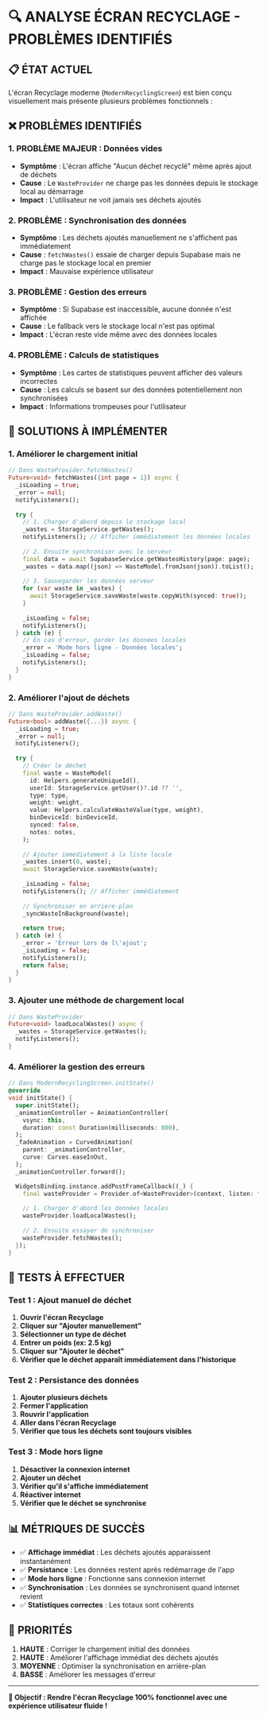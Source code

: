 # 🔍 ANALYSE ÉCRAN RECYCLAGE - PROBLÈMES IDENTIFIÉS

## 📋 **ÉTAT ACTUEL**

L'écran Recyclage moderne (`ModernRecyclingScreen`) est bien conçu visuellement mais présente plusieurs problèmes fonctionnels :

## ❌ **PROBLÈMES IDENTIFIÉS**

### 1. **PROBLÈME MAJEUR : Données vides**
- **Symptôme** : L'écran affiche "Aucun déchet recyclé" même après ajout de déchets
- **Cause** : Le `WasteProvider` ne charge pas les données depuis le stockage local au démarrage
- **Impact** : L'utilisateur ne voit jamais ses déchets ajoutés

### 2. **PROBLÈME : Synchronisation des données**
- **Symptôme** : Les déchets ajoutés manuellement ne s'affichent pas immédiatement
- **Cause** : `fetchWastes()` essaie de charger depuis Supabase mais ne charge pas le stockage local en premier
- **Impact** : Mauvaise expérience utilisateur

### 3. **PROBLÈME : Gestion des erreurs**
- **Symptôme** : Si Supabase est inaccessible, aucune donnée n'est affichée
- **Cause** : Le fallback vers le stockage local n'est pas optimal
- **Impact** : L'écran reste vide même avec des données locales

### 4. **PROBLÈME : Calculs de statistiques**
- **Symptôme** : Les cartes de statistiques peuvent afficher des valeurs incorrectes
- **Cause** : Les calculs se basent sur des données potentiellement non synchronisées
- **Impact** : Informations trompeuses pour l'utilisateur

## 🔧 **SOLUTIONS À IMPLÉMENTER**

### 1. **Améliorer le chargement initial**
```dart
// Dans WasteProvider.fetchWastes()
Future<void> fetchWastes({int page = 1}) async {
  _isLoading = true;
  _error = null;
  notifyListeners();
  
  try {
    // 1. Charger d'abord depuis le stockage local
    _wastes = StorageService.getWastes();
    notifyListeners(); // Afficher immédiatement les données locales
    
    // 2. Ensuite synchroniser avec le serveur
    final data = await SupabaseService.getWastesHistory(page: page);
    _wastes = data.map((json) => WasteModel.fromJson(json)).toList();
    
    // 3. Sauvegarder les données serveur
    for (var waste in _wastes) {
      await StorageService.saveWaste(waste.copyWith(synced: true));
    }
    
    _isLoading = false;
    notifyListeners();
  } catch (e) {
    // En cas d'erreur, garder les données locales
    _error = 'Mode hors ligne - Données locales';
    _isLoading = false;
    notifyListeners();
  }
}
```

### 2. **Améliorer l'ajout de déchets**
```dart
// Dans WasteProvider.addWaste()
Future<bool> addWaste({...}) async {
  _isLoading = true;
  _error = null;
  notifyListeners();
  
  try {
    // Créer le déchet
    final waste = WasteModel(
      id: Helpers.generateUniqueId(),
      userId: StorageService.getUser()?.id ?? '',
      type: type,
      weight: weight,
      value: Helpers.calculateWasteValue(type, weight),
      binDeviceId: binDeviceId,
      synced: false,
      notes: notes,
    );
    
    // Ajouter immédiatement à la liste locale
    _wastes.insert(0, waste);
    await StorageService.saveWaste(waste);
    
    _isLoading = false;
    notifyListeners(); // Afficher immédiatement
    
    // Synchroniser en arrière-plan
    _syncWasteInBackground(waste);
    
    return true;
  } catch (e) {
    _error = 'Erreur lors de l\'ajout';
    _isLoading = false;
    notifyListeners();
    return false;
  }
}
```

### 3. **Ajouter une méthode de chargement local**
```dart
// Dans WasteProvider
Future<void> loadLocalWastes() async {
  _wastes = StorageService.getWastes();
  notifyListeners();
}
```

### 4. **Améliorer la gestion des erreurs**
```dart
// Dans ModernRecyclingScreen.initState()
@override
void initState() {
  super.initState();
  _animationController = AnimationController(
    vsync: this,
    duration: const Duration(milliseconds: 800),
  );
  _fadeAnimation = CurvedAnimation(
    parent: _animationController,
    curve: Curves.easeInOut,
  );
  _animationController.forward();

  WidgetsBinding.instance.addPostFrameCallback((_) {
    final wasteProvider = Provider.of<WasteProvider>(context, listen: false);
    
    // 1. Charger d'abord les données locales
    wasteProvider.loadLocalWastes();
    
    // 2. Ensuite essayer de synchroniser
    wasteProvider.fetchWastes();
  });
}
```

## 🧪 **TESTS À EFFECTUER**

### Test 1 : Ajout manuel de déchet
1. **Ouvrir l'écran Recyclage**
2. **Cliquer sur "Ajouter manuellement"**
3. **Sélectionner un type de déchet**
4. **Entrer un poids (ex: 2.5 kg)**
5. **Cliquer sur "Ajouter le déchet"**
6. **Vérifier que le déchet apparaît immédiatement dans l'historique**

### Test 2 : Persistance des données
1. **Ajouter plusieurs déchets**
2. **Fermer l'application**
3. **Rouvrir l'application**
4. **Aller dans l'écran Recyclage**
5. **Vérifier que tous les déchets sont toujours visibles**

### Test 3 : Mode hors ligne
1. **Désactiver la connexion internet**
2. **Ajouter un déchet**
3. **Vérifier qu'il s'affiche immédiatement**
4. **Réactiver internet**
5. **Vérifier que le déchet se synchronise**

## 📊 **MÉTRIQUES DE SUCCÈS**

- ✅ **Affichage immédiat** : Les déchets ajoutés apparaissent instantanément
- ✅ **Persistance** : Les données restent après redémarrage de l'app
- ✅ **Mode hors ligne** : Fonctionne sans connexion internet
- ✅ **Synchronisation** : Les données se synchronisent quand internet revient
- ✅ **Statistiques correctes** : Les totaux sont cohérents

## 🎯 **PRIORITÉS**

1. **HAUTE** : Corriger le chargement initial des données
2. **HAUTE** : Améliorer l'affichage immédiat des déchets ajoutés
3. **MOYENNE** : Optimiser la synchronisation en arrière-plan
4. **BASSE** : Améliorer les messages d'erreur

---

**🎯 Objectif : Rendre l'écran Recyclage 100% fonctionnel avec une expérience utilisateur fluide !**
